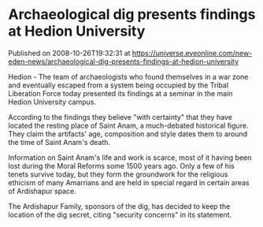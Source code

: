 # Archaeological dig presents findings at Hedion University
Published on 2008-10-26T19:32:31 at https://universe.eveonline.com/new-eden-news/archaeological-dig-presents-findings-at-hedion-university

Hedion - The team of archaeologists who found themselves in a war zone and eventually escaped from a system being occupied by the Tribal Liberation Force today presented its findings at a seminar in the main Hedion University campus.

According to the findings they believe "with certainty" that they have located the resting place of Saint Anam, a much-debated historical figure. They claim the artifacts' age, composition and style dates them to around the time of Saint Anam's death. 

Information on Saint Anam's life and work is scarce, most of it having been lost during the Moral Reforms some 1500 years ago. Only a few of his tenets survive today, but they form the groundwork for the religious ethicism of many Amarrians and are held in special regard in certain areas of Ardishapur space.

The Ardishapur Family, sponsors of the dig, has decided to keep the location of the dig secret, citing "security concerns" in its statement.
